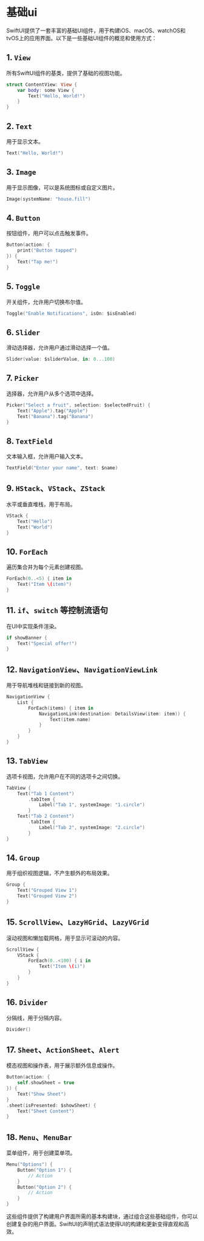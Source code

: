 # 基础ui

SwiftUI提供了一套丰富的基础UI组件，用于构建iOS、macOS、watchOS和tvOS上的应用界面。以下是一些基础UI组件的概览和使用方式：

## 1. `View`

所有SwiftUI组件的基类，提供了基础的视图功能。

```swift
struct ContentView: View {
    var body: some View {
        Text("Hello, World!")
    }
}
```

## 2. `Text`

用于显示文本。

```swift
Text("Hello, World!")
```

## 3. `Image`

用于显示图像，可以是系统图标或自定义图片。

```swift
Image(systemName: "house.fill")
```

## 4. `Button`

按钮组件，用户可以点击触发事件。

```swift
Button(action: {
    print("Button tapped")
}) {
    Text("Tap me!")
}
```

## 5. `Toggle`

开关组件，允许用户切换布尔值。

```swift
Toggle("Enable Notifications", isOn: $isEnabled)
```

## 6. `Slider`

滑动选择器，允许用户通过滑动选择一个值。

```swift
Slider(value: $sliderValue, in: 0...100)
```

## 7. `Picker`

选择器，允许用户从多个选项中选择。

```swift
Picker("Select a fruit", selection: $selectedFruit) {
    Text("Apple").tag("Apple")
    Text("Banana").tag("Banana")
}
```

## 8. `TextField`

文本输入框，允许用户输入文本。

```swift
TextField("Enter your name", text: $name)
```

## 9. `HStack`、`VStack`、`ZStack`

水平或垂直堆栈，用于布局。

```swift
VStack {
    Text("Hello")
    Text("World")
}
```

## 10. `ForEach`

遍历集合并为每个元素创建视图。

```swift
ForEach(0..<5) { item in
    Text("Item \(item)")
}
```

## 11. `if`、`switch` 等控制流语句

在UI中实现条件渲染。

```swift
if showBanner {
    Text("Special offer!")
}
```

## 12. `NavigationView`、`NavigationViewLink`

用于导航堆栈和链接到新的视图。

```swift
NavigationView {
    List {
        ForEach(items) { item in
            NavigationLink(destination: DetailsView(item: item)) {
                Text(item.name)
            }
        }
    }
}
```

## 13. `TabView`

选项卡视图，允许用户在不同的选项卡之间切换。

```swift
TabView {
    Text("Tab 1 Content")
        .tabItem {
            Label("Tab 1", systemImage: "1.circle")
        }
    Text("Tab 2 Content")
        .tabItem {
            Label("Tab 2", systemImage: "2.circle")
        }
}
```

## 14. `Group`

用于组织视图逻辑，不产生额外的布局效果。

```swift
Group {
    Text("Grouped View 1")
    Text("Grouped View 2")
}
```

## 15. `ScrollView`、`LazyHGrid`、`LazyVGrid`

滚动视图和懒加载网格，用于显示可滚动的内容。

```swift
ScrollView {
    VStack {
        ForEach(0..<100) { i in
            Text("Item \(i)")
        }
    }
}
```

## 16. `Divider`

分隔线，用于分隔内容。

```swift
Divider()
```

## 17. `Sheet`、`ActionSheet`、`Alert`

模态视图和操作表，用于展示额外信息或操作。

```swift
Button(action: {
    self.showSheet = true
}) {
    Text("Show Sheet")
}
.sheet(isPresented: $showSheet) {
    Text("Sheet Content")
}
```

## 18. `Menu`、`MenuBar`

菜单组件，用于创建菜单项。

```swift
Menu("Options") {
    Button("Option 1") {
        // Action
    }
    Button("Option 2") {
        // Action
    }
}
```

这些组件提供了构建用户界面所需的基本构建块，通过组合这些基础组件，你可以创建复杂的用户界面。SwiftUI的声明式语法使得UI的构建和更新变得直观和高效。
